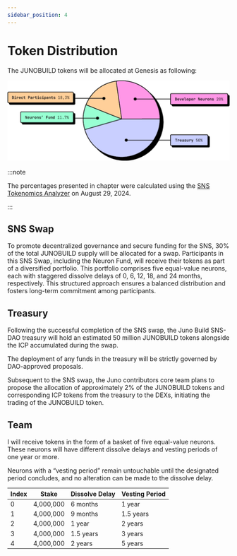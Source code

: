 ```yaml
---
sidebar_position: 4
---
```


# Token Distribution

The JUNOBUILD tokens will be allocated at Genesis as following:

![A pie chart of the JUNOBUILD tokens allocation at Genesis](../../img/token-distribution.webp)

:::note

The percentages presented in chapter were calculated using the [SNS Tokenomics Analyzer](https://dashboard.internetcomputer.org/sns/tokenomics) on August 29, 2024.

:::

## SNS Swap

To promote decentralized governance and secure funding for the SNS, 30% of the total JUNOBUILD supply will be allocated for a swap. Participants in this SNS Swap, including the Neuron Fund, will receive their tokens as part of a diversified portfolio. This portfolio comprises five equal-value neurons, each with staggered dissolve delays of 0, 6, 12, 18, and 24 months, respectively. This structured approach ensures a balanced distribution and fosters long-term commitment among participants.

## Treasury

Following the successful completion of the SNS swap, the Juno Build SNS-DAO treasury will hold an estimated 50 million JUNOBUILD tokens alongside the ICP accumulated during the swap.

The deployment of any funds in the treasury will be strictly governed by DAO-approved proposals.

Subsequent to the SNS swap, the Juno contributors core team plans to propose the allocation of approximately 2% of the JUNOBUILD tokens and corresponding ICP tokens from the treasury to the DEXs, initiating the trading of the JUNOBUILD token.

## Team

I will receive tokens in the form of a basket of five equal-value neurons. These neurons will have different dissolve delays and vesting periods of one year or more.

Neurons with a “vesting period” remain untouchable until the designated period concludes, and no alteration can be made to the dissolve delay.

| Index | Stake     | Dissolve Delay | Vesting Period |
| ----- | --------- | -------------- | -------------- |
| 0     | 4,000,000 | 6 months       | 1 year         |
| 1     | 4,000,000 | 9 months       | 1.5 years      |
| 2     | 4,000,000 | 1 year         | 2 years        |
| 3     | 4,000,000 | 1.5 years      | 3 years        |
| 4     | 4,000,000 | 2 years        | 5 years        |
